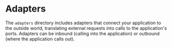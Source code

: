 # Adapters

The `adapters` directory includes adapters that connect your application to the outside world, translating external requests into calls to the application's ports. Adapters can be inbound (calling into the application) or outbound (where the application calls out).
